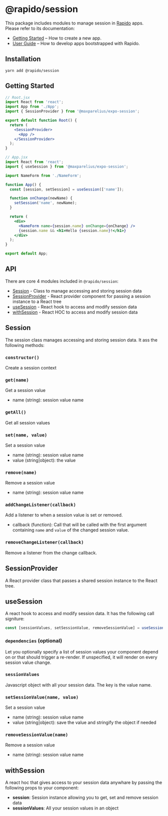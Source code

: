 # @rapido/session

This package includes modules to manage session in [Rapido](https://github.com/rapidojs/rapido) apps.<br>
Please refer to its documentation:

- [Getting Started](https://rapidojs.dev/docs/getting-started) – How to create a new app.
- [User Guide](https://rapidojs.dev/) – How to develop apps bootstrapped with Rapido.

## Installation

```
yarn add @rapido/session
```

## Getting Started

```jsx
// Root.jsx
import React from 'react';
import App from './App';
import { SessionProvider } from '@maxparelius/expo-session';

export default function Root() {
  return (
    <SessionProvider>
      <App />
    </SessionProvider>
  );
}
```

```jsx
// App.jsx
import React from 'react';
import { useSession } from '@maxparelius/expo-session';

import NameForm from './NameForm';

function App() {
  const [session, setSession] = useSession(['name']);

  function onChange(newName) {
    setSession('name', newName);
  }

  return (
    <div>
      <NameForm name={session.name} onChange={onChange} />
      {session.name && <h1>Hello {session.name}!</h1>}
    </div>
  );
}

export default App;
```

## API

There are core 4 modules included in `@rapido/session`:

- [Session](#session) - Class to manage accessing and storing session data
- [SessionProvider](#sessionprovider) - React provider component for passing a session instance to a React tree
- [useSession](#usesession) - React hook to access and modify session data
- [withSession](#withsession) - React HOC to access and modify session data

## Session

The session class manages accessing and storing session data. It ass the following methods:

### `constructor()`

Create a session context

### `get(name)`

Get a session value

- name (string): session value name

### `getAll()`

Get all session values

### `set(name, value)`

Set a session value

- name (string): session value name
- value (string|object): the value

### `remove(name)`

Remove a session value

- name (string): session value name

### `addChangeListener(callback)`

Add a listener to when a session value is set or removed.

- callback (function): Call that will be called with the first argument containing `name` and `value` of the changed session value.

### `removeChangeListener(callback)`

Remove a listener from the change callback.

## SessionProvider

A React provider class that passes a shared session instance to the React tree.

## useSession

A react hook to access and modify session data. It has the following call signiture:

```jsx
const [sessionValues, setSessionValue, removeSessionValue] = useSession([dependencies]]);
```

### `dependencies` (optional)

Let you optionally specify a list of session values your component depend on or that should trigger a re-render. If unspecified, it will render on every session value change.

### `sessionValues`

Javascript object with all your session data. The key is the value name.

### `setSessionValue(name, value)`

Set a session value

- name (string): session value name
- value (string|object): save the value and stringify the object if needed

### `removeSessionValue(name)`

Remove a session value

- name (string): session value name

## withSession

A react hoc that gives access to your session data anywhare by passing the following props to your component:

- **session**: Session instance allowing you to get, set and remove session data
- **sessionValues**: All your session values in an object

